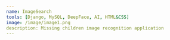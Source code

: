 ```yaml
---
name: ImageSearch
tools: [Django, MySQL, DeepFace, AI, HTML&CSS]
image: /image/image1.png
description: Missing children image recognition application
---
```

